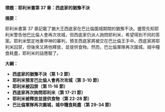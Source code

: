 **標題：耶利米書第 37 章：西底家的猶豫不決**

**摘要：**

耶利米書第 37 章記載了猶大王西底家在巴比倫圍城期間的猶豫不決。儘管先知耶利米警告他巴比倫人會再次攻城，但西底家仍派人詢問耶利米，希望得到不同的答案。耶利米堅定地重申神的審判，預言西底家將被交在巴比倫王手中。西底家將耶利米囚禁，但後來又將他釋放，並提供食物。然而，巴比倫軍隊再次圍城，城中糧食耗盡，耶利米的話應驗了。

**大綱：**

* **西底家的猶豫不決（第 1-2 節）**
* **耶利米預言巴比倫人會再次攻城（第 3-10 節）**
* **耶利米被囚禁（第 11-16 節）**
* **西底家再次詢問耶利米（第 17-21 節）**
* **耶利米被釋放並提供食物（第 22-28 節）**
* **巴比倫軍隊再次圍城，城中糧食耗盡（第 29-34 節）**